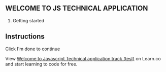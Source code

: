## WELCOME TO JS TECHNICAL APPLICATION

1. Getting started

## Instructions

Click I'm done to continue
<p class='util--hide'>View <a href='https://learn.co/lessons/welcome-to-javascript-technical-application-track-test'>Welcome to Javascript Technical application track (test)</a> on Learn.co and start learning to code for free.</p>
